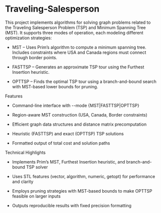 # Traveling-Salesperson
This project implements algorithms for solving graph problems related to the Traveling Salesperson Problem (TSP) and Minimum Spanning Tree (MST). It supports three modes of operation, each modeling different optimization strategies:

* MST – Uses Prim’s algorithm to compute a minimum spanning tree. Includes constraints where USA and Canada regions must connect through border points.

* FASTTSP – Generates an approximate TSP tour using the Furthest Insertion heuristic.

* OPTTSP – Finds the optimal TSP tour using a branch-and-bound search with MST-based lower bounds for pruning.

Features

* Command-line interface with --mode {MST|FASTTSP|OPTTSP}

* Region-aware MST construction (USA, Canada, Border constraints)

* Efficient graph data structures and distance matrix precomputation

* Heuristic (FASTTSP) and exact (OPTTSP) TSP solutions

* Formatted output of total cost and solution paths

Technical Highlights

* Implements Prim’s MST, Furthest Insertion heuristic, and branch-and-bound TSP solver

* Uses STL features (vector, algorithm, numeric, getopt) for performance and clarity

* Employs pruning strategies with MST-based bounds to make OPTTSP feasible on larger inputs

* Outputs reproducible results with fixed precision formatting
